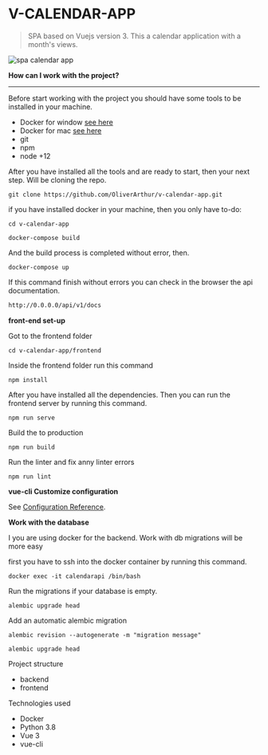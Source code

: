 # V-CALENDAR-APP

> SPA based on Vuejs version 3. This a calendar application with a month's views.

![spa calendar app](docs/screen-recording.gif)


**How can I work with the project?**

-------------------------------
Before start working with the project you should have some tools to be installed in your machine.

- Docker for window [see here](https://docs.docker.com/docker-for-windows/install/)
- Docker for mac [see here](https://docs.docker.com/docker-for-mac/install/)
- git
- npm
- node +12

After you have installed all the tools and are ready to start, then your next step. Will be cloning the repo.

```ssh
git clone https://github.com/OliverArthur/v-calendar-app.git
```

if you have installed docker in your machine, then you only have to-do:

```ssh
cd v-calendar-app
```

```ssh
docker-compose build
```

And the build process is completed without error, then.

```ssh
docker-compose up
```

If this command finish without errors you can check in the browser the api documentation.

```html
http://0.0.0.0/api/v1/docs
```

**front-end set-up**

Got to the frontend folder
```ssh
cd v-calendar-app/frontend
```

Inside the frontend folder run this command

```ssh
npm install
```

After you have installed all the dependencies. Then you can run the frontend server by running this command.

```ssh
npm run serve
```

Build the to production

```ssh
npm run build
```

Run the linter and fix anny linter errors

```ssh
npm run lint
```

**vue-cli Customize configuration**

See [Configuration Reference](https://cli.vuejs.org/config/).

**Work with the database**

I you are using docker for the backend. Work with db migrations will be more easy

first you have to ssh into the docker container by running this command.

```ssh
docker exec -it calendarapi /bin/bash
```

Run the migrations if your database is empty.

```ssh
alembic upgrade head
```

Add an automatic alembic migration

```ssh
alembic revision --autogenerate -m "migration message"
```

```ssh
alembic upgrade head
```

Project structure

- backend
- frontend

Technologies used

- Docker
- Python 3.8
- Vue 3
- vue-cli
